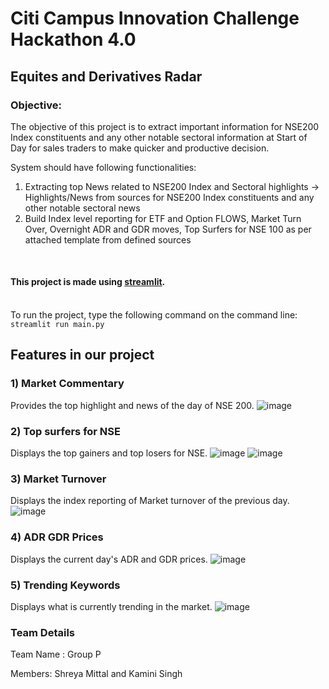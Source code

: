 # Citi Campus Innovation Challenge Hackathon 4.0

## Equites and Derivatives Radar

### Objective:

The objective of this project is to extract important information for NSE200 Index constituents and any other notable sectoral information at Start of Day for sales traders to make quicker and productive decision.

System should have following functionalities:

1. Extracting top News related to NSE200 Index and Sectoral highlights -> Highlights/News from sources for NSE200 Index constituents and any other notable sectoral news
2. Build Index level reporting for ETF and Option FLOWS, Market Turn Over, Overnight ADR and GDR moves, Top Surfers for NSE 100 as per attached template from defined sources 
<br />

#### This project is made using [streamlit](https://streamlit.io/).
<br/>To run the project, type the following command on the command line:
```streamlit run main.py```

## Features in our project

### 1) Market Commentary
Provides the top highlight and news of the day of NSE 200.
![image](https://user-images.githubusercontent.com/78756272/210132300-aaa55c2f-b99c-4d18-98fe-775f0b4a7c77.png)

### 2) Top surfers for NSE
Displays the top gainers and top losers for NSE.
![image](https://user-images.githubusercontent.com/78756272/210132309-4da03bd7-635d-430e-80c3-b45058ca4a9b.png)
![image](https://user-images.githubusercontent.com/78756272/210132318-23d63ad6-181a-4a2a-b336-ba82c6dcc23a.png)

### 3) Market Turnover 
Displays the index reporting of Market turnover of the previous day.
![image](https://user-images.githubusercontent.com/78756272/210132324-337e4c5a-988d-42a8-98a9-fb085a4cc0c0.png)

### 4) ADR GDR Prices  
Displays the current day's ADR and GDR prices.
![image](https://user-images.githubusercontent.com/78756272/210132332-32845991-acf9-48a9-a69c-f660f1860295.png)

### 5) Trending Keywords
Displays what is currently trending in the market.
![image](https://user-images.githubusercontent.com/78756272/210132225-e57a5ceb-d92a-4ade-ad7c-7e5b555a8a0f.png)

### Team Details
Team Name : Group P

Members: Shreya Mittal and Kamini Singh




